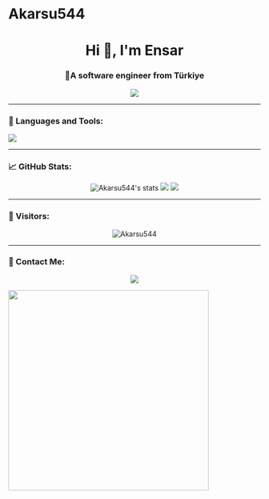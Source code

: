 # Akarsu544
<h1 align="center">Hi 👋, I'm Ensar</h1>
<h3 align="center">🚀A software engineer from Türkiye </h3>

<p align="center">
  <img src="https://readme-typing-svg.herokuapp.com?font=Fira+Code&size=22&duration=3000&pause=1000&color=36BCF7&center=true&vCenter=true&width=435&lines=Welcome+to+my+GitHub+profile!;I'm+a+software+engineer;I+love+coding+and+design!;Feel+free+to+explore+my+repos!" />
</p>

---

### 🧰 Languages and Tools:

<p align="left">
  <img src="https://skillicons.dev/icons?i=html,css,js,react,tailwind,python,github" />
</p>

---

### 📈 GitHub Stats:

<p align="center">
  <img src="https://github-readme-stats.vercel.app/api?username=Akarsu544&show_icons=true&theme=radical" alt="Akarsu544's stats" />
  <img src="https://github-readme-streak-stats.herokuapp.com/?user=Akarsu544&theme=radical" />
  <img src="https://github-readme-stats.vercel.app/api/top-langs/?username=Akarsu544&layout=compact&theme=radical" />
</p>

---

### 🧭 Visitors:

<p align="center">
  <img src="https://komarev.com/ghpvc/?username=Akarsu544v&label=Profile+Views&color=brightgreen" alt="Akarsu544" />
</p>

---

### 🎯 Contact Me:

<p align="center">
  <a href="mailto:ensarakarsu0@gmail.com"><img src="https://img.shields.io/badge/Gmail-D14836?style=for-the-badge&logo=gmail&logoColor=white"/></a>
</p>


<img src="https://media.tenor.com/2ITHaiXAjNcAAAAi/night-shift-work.gif" width="400" />



